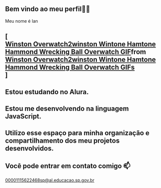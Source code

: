 ## Bem vindo ao meu perfil🐱‍👤
Meu nome é Ian 
## [<div class="tenor-gif-embed" data-postid="25299567" data-share-method="host" data-aspect-ratio="1.33333" data-width="100%"><a href="https://tenor.com/view/winston-overwatch2winston-wintone-hamtone-hammond-wrecking-ball-overwatch-gif-25299567">Winston Overwatch2winston Wintone Hamtone Hammond Wrecking Ball Overwatch GIF</a>from <a href="https://tenor.com/search/winston+overwatch2winston+wintone+hamtone+hammond+wrecking+ball+overwatch-gifs">Winston Overwatch2winston Wintone Hamtone Hammond Wrecking Ball Overwatch GIFs</a></div> <script type="text/javascript" async src="https://tenor.com/embed.js"></script>]
## Estou estudando no Alura.
## Estou me desenvolvendo na linguagem JavaScript.
## Utilizo esse espaço para minha organização e compartilhamento dos meu projetos desenvolvidos.
## Você pode entrar em contato comigo 📫
00001115622468sp@al.educacao.sp.gov.br
